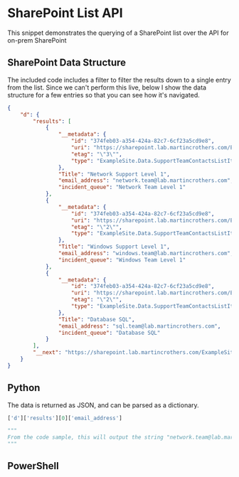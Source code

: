 # SharePoint List API
This snippet demonstrates the querying of a SharePoint list over the API for on-prem SharePoint

## SharePoint Data Structure
The included code includes a filter to filter the results down to a single entry from the list. Since we can't perform this live, below I show the data structure for a few entries so that you can see how it's navigated.

```json
{
	"d": {
		"results": [
			{
				"__metadata": {
					"id": "374feb03-a354-424a-82c7-6cf23a5cd9e8",
					"uri": "https://sharepoint.lab.martincrothers.com/ExampleSite/_api/Web/Lists/(guid'71277c21-c65e-1aef-a0f5-183fe7aecf8d')/Items(1)",
					"etag": "\"3\"",
					"type": "ExampleSite.Data.SupportTeamContactsListItem"
				},
				"Title": "Network Support Level 1",
				"email_address": "network.team@lab.martincrothers.com",
				"incident_queue": "Network Team Level 1"
			},
			{
				"__metadata": {
					"id": "374feb03-a354-424a-82c7-6cf23a5cd9e8",
					"uri": "https://sharepoint.lab.martincrothers.com/ExampleSite/_api/Web/Lists/(guid'71277c21-c65e-1aef-a0f5-183fe7aecf8d')/Items(2)",
					"etag": "\"2\"",
					"type": "ExampleSite.Data.SupportTeamContactsListItem"
				},
				"Title": "Windows Support Level 1",
				"email_address": "windows.team@lab.martincrothers.com",
				"incident_queue": "Windows Team Level 1"
			},
			{
				"__metadata": {
					"id": "374feb03-a354-424a-82c7-6cf23a5cd9e8",
					"uri": "https://sharepoint.lab.martincrothers.com/ExampleSite/_api/Web/Lists/(guid'71277c21-c65e-1aef-a0f5-183fe7aecf8d')/Items(3)",
					"etag": "\"2\"",
					"type": "ExampleSite.Data.SupportTeamContactsListItem"
				},
				"Title": "Database SQL",
				"email_address": "sql.team@lab.martincrothers.com",
				"incident_queue": "Database SQL"
			}
		],
		"__next": "https://sharepoint.lab.martincrothers.com/ExampleSite/_api/Web/Lists/GetByTitle('SupportTeamContacts')/items?%24skiptoken=Paged%3dTRUE%26p_ID%3d3&%24select=Title%2cemail_address%2cincident_queue&%24top=3"
	}
}
```

## Python
The data is returned as JSON, and can be parsed as a dictionary.
```python
['d']['results'][0]['email_address']

"""
From the code sample, this will output the string "network.team@lab.martincrothers.com"
"""
```

## PowerShell